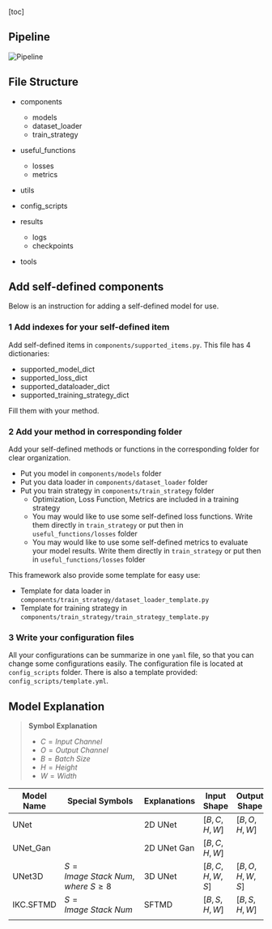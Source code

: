 [toc]

## Pipeline

![Pipeline](./docs/images/Pipeline.png)

## File Structure

+ components

  + models 
  + dataset_loader
  + train_strategy
  
+ useful_functions

  + losses
  + metrics

+ utils

+ config_scripts

+ results

  + logs
  + checkpoints 

+ tools

  

## Add self-defined components

Below is an instruction for adding a self-defined model for use.

### 1 Add indexes  for  your self-defined item

Add self-defined items in `components/supported_items.py`. This file has 4 dictionaries:

+ supported_model_dict 
+ supported_loss_dict 
+ supported_dataloader_dict 
+ supported_training_strategy_dict 

Fill them with your method.

### 2 Add your method in corresponding folder 

Add your self-defined methods or functions in the corresponding folder for clear organization.

+ Put you model in `components/models` folder 
+ Put you data loader in `components/dataset_loader` folder 
+ Put you train strategy in `components/train_strategy` folder 
  + Optimization, Loss Function, Metrics are included in a training strategy
  + You may would like to use some self-defined loss functions. Write them directly in `train_strategy` or put then  in  `useful_functions/losses` folder 
  + You may would like to use some self-defined metrics to evaluate your model results. Write them directly in `train_strategy` or put then  in  `useful_functions/losses` folder 

This framework also provide some template for easy use:

+ Template for data loader in `components/train_strategy/dataset_loader_template.py`
+ Template for training strategy in `components/train_strategy/train_strategy_template.py`

### 3 Write your configuration files 

All your configurations can be summarize in one `yaml` file, so that you can change some configurations easily. The configuration file is located at `config_scripts` folder. There is also a template provided: `config_scripts/template.yml`.

## Model Explanation

> **Symbol Explanation**
>
> + $C = Input \ Channel$
> + $O = Output \ Channel$
> + $B = Batch \ Size$
> + $H = Height$
> + $W = Width$

| Model Name | Special Symbols                             | Explanations | Input Shape       | Output Shape      |
| ---------- | ------------------------------------------- | ------------ | ----------------- | ----------------- |
| UNet       |                                             | 2D UNet      | $[B, C, H, W]$    | $[B, O, H, W]$    |
| UNet_Gan   |                                             | 2D UNet Gan  | $[B, C, H, W]$    |                   |
| UNet3D     | $S = Image \ Stack \ Num, where \  S \ge 8$ | 3D UNet      | $[B, C, H, W, S]$ | $[B, O, H, W, S]$ |
| IKC.SFTMD  | $S = Image \ Stack \ Num$                   | SFTMD        | $[B, S, H, W]$    | $[B, S, H, W]$    |
|            |                                             |              |                   |                   |

